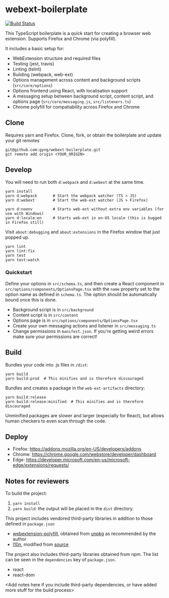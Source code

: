 # webext-boilerplate

[![Build Status](https://travis-ci.org/gyng/webext-boilerplate.svg?branch=master)](https://travis-ci.org/gyng/webext-boilerplate)

This TypeScript boilerplate is a quick start for creating a browser web extension. Supports Firefox and Chrome (via polyfill).

It includes a basic setup for:

* WebExtension structure and required files
* Testing (jest, travis)
* Linting (tslint)
* Building (webpack, web-ext)
* Options management across content and background scripts (`src/core/options`)
* Options frontend using React, with localisation support
* A messaging setup between background script, content script, and options page (`src/core/messaging.js`, `src/listeners.ts`)
* Chrome polyfill for compatiability across Firefox and Chrome

## Clone

Requires yarn and Firefox. Clone, fork, or obtain the boilerplate and update your git remotes

```
git@github.com:gyng/webext-boilerplate.git
git remote add origin <YOUR_ORIGIN>
```

## Develop

You will need to run both `d:webpack` and `d:webext` at the same time.

```
yarn install
yarn d:webpack       # Start the webpack watcher (TS > JS)
yarn d:webext        # Start the web-ext watcher (JS > Firefox)

yarn d:noenv         # Starts web-ext without extra env variables (for use with Windows)
yarn d:locale:en     # Starts web-ext in en-US locale (this is bugged in Firefox still)
```

Visit `about:debugging` and `about:extensions` in the Firefox window that just popped up.

```
yarn lint
yarn lint:fix
yarn test
yarn test:watch
```

### Quickstart

Define your options in `src/schema.ts`, and then create a React component in `src/options/components/OptionsPage.tsx` with the `name` property set to the option name as defined in `schema.ts`. The option should be automatically bound once this is done.

* Background script is in `src/background`
* Content script is in `src/content`
* Options page is in `src/options/components/OptionsPage.tsx`
* Create your own messaging actions and listener in `src/messaging.ts`
* Change permissions in `manifest.json`. If you're getting weird errors make sure your permissions are correct!

## Build

Bundles your code into .js files in `/dist`:

```
yarn build
yarn build:prod  # This minifies and is therefore discouraged
```

Bundles and creates a package in the `web-ext-artifacts` directory:

```
yarn build:release
yarn build:release:minified  # This minifies and is therefore discouraged
```

Unminified packages are slower and larger (especially for React), but allows human checkers to even scan through the code.

## Deploy

* Firefox: https://addons.mozilla.org/en-US/developers/addons
* Chrome: https://chrome.google.com/webstore/developer/dashboard
* Edge: https://developer.microsoft.com/en-us/microsoft-edge/extensions/requests/

## Notes for reviewers

To build the project:

1. `yarn install`
2. `yarn build`: the output will be placed in the `dist` directory.

This project includes vendored third-party libraries in addition to those defined in `package.json`

* [webextension-polyfill](https://github.com/mozilla/webextension-polyfill), obtained from [unpkg](https://unpkg.com/webextension-polyfill/dist/) as recommended by the author
* [l10n](https://github.com/piroor/webextensions-lib-l10n), modified from [source](https://github.com/piroor/webextensions-lib-l10n/blob/4b4589032ece93ea0907715f765310514f7e4aab/l10n.js)

The project also includes third-party libraries obtained from npm. The list can be seen in the `dependencies` key of `package.json`.

* react
* react-dom

<Add notes here if you include third-party dependencies, or have added more stuff for the build process>
